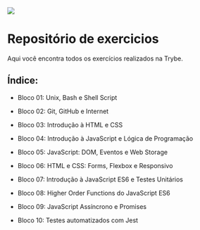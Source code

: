 <img src="https://go.betrybe.com/hubfs/HEADER-Dec-07-2020-01-26-11-56-PM.png">


# Repositório de exercicios
Aqui você encontra todos os exercícios realizados na Trybe.

## Índice:
* Bloco 01: Unix, Bash e Shell Script

* Bloco 02: Git, GitHub e Internet

* Bloco 03: Introdução à HTML e CSS

* Bloco 04: Introdução à JavaScript e Lógica de Programação

* Bloco 05: JavaScript: DOM, Eventos e Web Storage

* Bloco 06: HTML e CSS: Forms, Flexbox e Responsivo

* Bloco 07: Introdução à JavaScript ES6 e Testes Unitários

* Bloco 08: Higher Order Functions do JavaScript ES6

* Bloco 09: JavaScript Assíncrono e Promises

* Bloco 10: Testes automatizados com Jest
